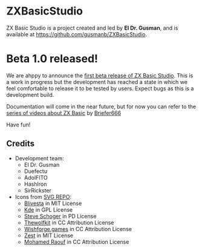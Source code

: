 # ZXBasicStudio
ZX Basic Studio is a project created and led by **El Dr. Gusman**, and is available at https://github.com/gusmanb/ZXBasicStudio.

# Beta 1.0 released!
We are ahppy to announce the [first beta release of ZX Basic Studio](https://github.com/gusmanb/ZXBasicStudio/releases/tag/v1.0-beta.1). This is a work in progress but the development has reached a state in which we feel comfortable to release it to be tested by users.
Expect bugs as this is a development build.

Documentation will come in the near future, but for now you can refer to the [series of videos about ZX Basic](https://www.youtube.com/watch?v=Z0pqYjZBOb0&list=PL4n2c1PEER_qiuLUrLLpftGiW8IPB4IZd) by [Briefer666](https://www.youtube.com/@briefer666)

Have fun!

## Credits
- Development team:
  - El Dr. Gusman
  - Duefectu
  - AdolFITO 
  - HashIron
  - SirRickster
- Icons from [SVG REPO](https://www.svgrepo.com/):
  - <a href="https://github.com/blivesta/flexicon?ref=svgrepo.com" target="_blank">Blivesta</a> in MIT License
  - <a href="https://github.com/KDE/krita?ref=svgrepo.com" target="_blank">Kde</a> in GPL License
  - <a href="https://www.zondicons.com/?ref=svgrepo.com" target="_blank">Steve Schoger</a> in PD License
  - <a href="https://www.figma.com/@thewolfkit?ref=svgrepo.com" target="_blank">Thewolfkit</a> in CC Attribution License
  - <a href="https://www.wishforge.games/?ref=svgrepo.com" target="_blank">Wishforge.games</a> in CC Attribution License
  - <a href="https://github.com/32pixelsCo/zest-icons/blob/master/packages/zest-free/LICENSE.md?ref=svgrepo.com" target="_blank">Zest</a> in MIT License
  - <a href="https://dribbble.com/Mohamed_Raouf?ref=svgrepo.com" target="_blank">Mohamed Raouf</a> in CC Attribution License
